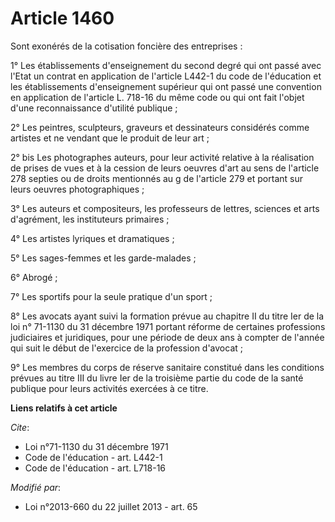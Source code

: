 # Article 1460

Sont exonérés de la cotisation foncière des entreprises : 

1° Les établissements d'enseignement du second degré qui ont passé avec l'Etat un contrat en application de l'article L442-1
du code de l'éducation et les établissements d'enseignement supérieur qui ont passé une convention en application de
l'article L. 718-16 du même code ou qui ont fait l'objet d'une reconnaissance d'utilité publique ; 

2° Les peintres, sculpteurs, graveurs et dessinateurs considérés comme artistes et ne vendant que le produit de leur art ; 

2° bis Les photographes auteurs, pour leur activité relative à la réalisation de prises de vues et à la cession de leurs
oeuvres d'art au sens de l'article 278 septies ou de droits mentionnés au g de l'article 279 et portant sur leurs oeuvres
photographiques ; 

3° Les auteurs et compositeurs, les professeurs de lettres, sciences et arts d'agrément, les instituteurs primaires ; 

4° Les artistes lyriques et dramatiques ; 

5° Les sages-femmes et les garde-malades ; 

6° Abrogé ; 

7° Les sportifs pour la seule pratique d'un sport ; 

8° Les avocats ayant suivi la formation prévue au chapitre II du titre Ier de la loi n° 71-1130 du 31 décembre 1971 portant
réforme de certaines professions judiciaires et juridiques, pour une période de deux ans à compter de l'année qui suit le
début de l'exercice de la profession d'avocat ; 

9° Les membres du corps de réserve sanitaire constitué dans les conditions prévues au titre III du livre Ier de la troisième
partie du code de la santé publique pour leurs activités exercées à ce titre.

**Liens relatifs à cet article**

_Cite_:

  - Loi n°71-1130 du 31 décembre 1971
  - Code de l'éducation - art. L442-1
  - Code de l'éducation - art. L718-16

_Modifié par_:

  - Loi n°2013-660 du 22 juillet 2013 - art. 65
